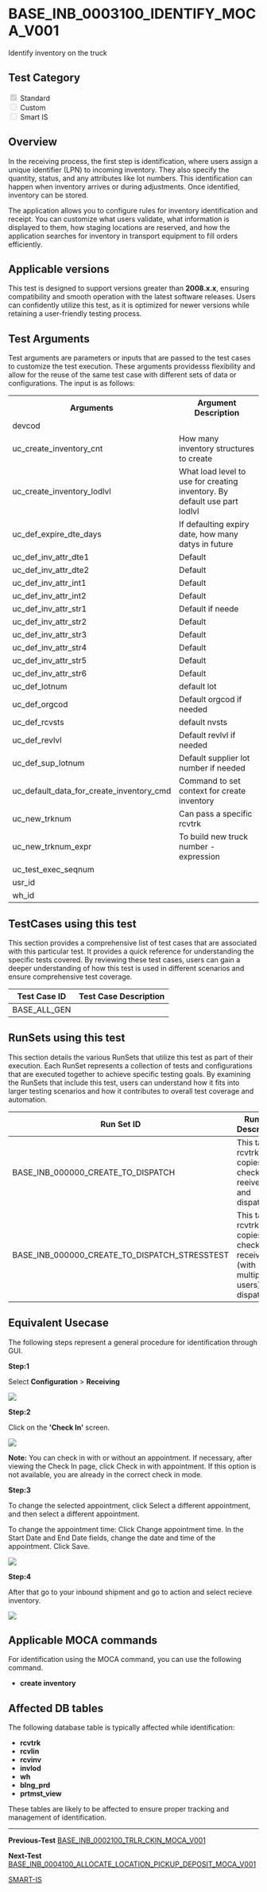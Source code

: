 # **BASE_INB_0003100_IDENTIFY_MOCA_V001**


<!-- SMART_DOC_GEN_TEST_DESCR - Start -->
Identify inventory on the truck
<!-- SMART_DOC_GEN_TEST_DESCR - End -->

## **Test Category**

<input type="checkbox" checked disabled> Standard
<br>
<input type="checkbox" disabled> Custom
<br>
<input type="checkbox" disabled> Smart IS

## **Overview**

In the receiving process, the first step is identification, where users assign a unique identifier (LPN) to incoming inventory. They also specify the quantity, status, and any attributes like lot numbers. This identification can happen when inventory arrives or during adjustments. Once identified, inventory can be stored.

The application allows you to configure rules for inventory identification and receipt. You can customize what users validate, what information is displayed to them, how staging locations are reserved, and how the application searches for inventory in transport equipment to fill orders efficiently.


## **Applicable versions**

This test is designed to support versions greater than **2008.x.x**,
ensuring compatibility and smooth operation with the latest software
releases. Users can confidently utilize this test, as it is optimized
for newer versions while retaining a user-friendly testing process.

## **Test Arguments**

Test arguments are parameters or inputs that are passed to the test
cases to customize the test execution. These arguments providesss
flexibility and allow for the reuse of the same test case with different
sets of data or configurations. The input is as follows:


<!-- SMART_DOC_GEN_TEST_ARG - Start -->
<table>
<tr><th>Arguments</th><th>Argument Description</th></tr>
<tr><td>devcod</td><td></td></tr>
<tr><td>uc_create_inventory_cnt</td><td>How many inventory structures to create</td></tr>
<tr><td>uc_create_inventory_lodlvl</td><td>What load level to use for creating inventory.  By default use part lodlvl</td></tr>
<tr><td>uc_def_expire_dte_days</td><td>If defaulting expiry date, how many datys in future</td></tr>
<tr><td>uc_def_inv_attr_dte1</td><td>Default</td></tr>
<tr><td>uc_def_inv_attr_dte2</td><td>Default</td></tr>
<tr><td>uc_def_inv_attr_int1</td><td>Default</td></tr>
<tr><td>uc_def_inv_attr_int2</td><td>Default</td></tr>
<tr><td>uc_def_inv_attr_str1</td><td>Default if neede</td></tr>
<tr><td>uc_def_inv_attr_str2</td><td>Default</td></tr>
<tr><td>uc_def_inv_attr_str3</td><td>Default</td></tr>
<tr><td>uc_def_inv_attr_str4</td><td>Default</td></tr>
<tr><td>uc_def_inv_attr_str5</td><td>Default</td></tr>
<tr><td>uc_def_inv_attr_str6</td><td>Default</td></tr>
<tr><td>uc_def_lotnum</td><td>default lot</td></tr>
<tr><td>uc_def_orgcod</td><td>Default orgcod if needed</td></tr>
<tr><td>uc_def_rcvsts</td><td>default nvsts</td></tr>
<tr><td>uc_def_revlvl</td><td>Default revlvl if needed</td></tr>
<tr><td>uc_def_sup_lotnum</td><td>Default supplier lot number if needed</td></tr>
<tr><td>uc_default_data_for_create_inventory_cmd</td><td>Command to set context for create inventory</td></tr>
<tr><td>uc_new_trknum</td><td>Can pass a specific rcvtrk</td></tr>
<tr><td>uc_new_trknum_expr</td><td>To build new truck number - expression</td></tr>
<tr><td>uc_test_exec_seqnum</td><td></td></tr>
<tr><td>usr_id</td><td></td></tr>
<tr><td>wh_id</td><td></td></tr>
</table>
<!-- SMART_DOC_GEN_TEST_ARG - End -->

## **TestCases using this test**

This section provides a comprehensive list of test cases that are associated with this particular test. It provides a quick reference for understanding the specific tests covered. By reviewing these test cases, users can gain a deeper understanding of how this test is used in different scenarios and ensure comprehensive test coverage.


<!-- SMART_DOC_GEN_TEST_CASE_USING_THIS - Start -->
| Test Case ID | Test Case Description |
| ------------ | --------------------- |
| BASE_ALL_GEN |  |

<!-- SMART_DOC_GEN_TEST_CASE_USING_THIS - End -->

## **RunSets using this test**

This section details the various RunSets that utilize this test as part of their execution. Each RunSet represents a collection of tests and configurations that are executed together to achieve specific testing goals. By examining the RunSets that include this test, users can understand how it fits into larger testing scenarios and how it contributes to overall test coverage and automation.


<!-- SMART_DOC_GEN_RUN_SET_USING_THIS - Start -->
| Run Set ID | Run Set Description |
| ---------- | ------------------- |
| BASE_INB_000000_CREATE_TO_DISPATCH | This takes rcvtrk data, copies it, checks in, reeives, and dispatches |
| BASE_INB_000000_CREATE_TO_DISPATCH_STRESSTEST | This takes rcvtrk data, copies it, checks in, receives (with multiple users), and dispatches |

<!-- SMART_DOC_GEN_RUN_SET_USING_THIS - End -->

## **Equivalent Usecase**

The following steps represent a general procedure for identification through GUI.

**Step:1**

Select **Configuration** > **Receiving**

![](BASE_INB_0003100_IDENTIFY_MOCA_V001/image1.png)

**Step:2**

Click on the **'Check In'** screen.

![](BASE_INB_0003100_IDENTIFY_MOCA_V001/image2.png)

**Note:** You can check in with or without an appointment. If necessary, after viewing the Check In page, click Check in with appointment. If this option is not available, you are already in the correct check in mode.

**Step:3**

To change the selected appointment, click Select a different appointment, and then select a different appointment.

To change the appointment time:
    Click Change appointment time.
    In the Start Date and End Date fields, change the date and time of the appointment.
    Click Save.

![](BASE_INB_0003100_IDENTIFY_MOCA_V001/image3.png)

**Step:4**

After that go to your inbound shipment and go to action and select recieve inventory.

![](BASE_INB_0003100_IDENTIFY_MOCA_V001/image4.png)


## **Applicable MOCA commands**

For identification using the MOCA command, you can use the following command.

-  **create inventory**


## **Affected DB tables**

The following database table is typically affected while identification:

- **rcvtrk**
- **rcvlin**
- **rcvinv**
- **invlod**
- **wh**
- **blng_prd**
- **prtmst_view**

These tables are likely to be affected to ensure proper tracking and management of identification.

---
 **Previous-Test**
 [BASE_INB_0002100_TRLR_CKIN_MOCA_V001](./tests_docs/BASE_INB_0002100_TRLR_CKIN_MOCA_V001.md)
 
 **Next-Test**
  [BASE_INB_0004100_ALLOCATE_LOCATION_PICKUP_DEPOSIT_MOCA_V001](./tests_docs/BASE_INB_0004100_ALLOCATE_LOCATION_PICKUP_DEPOSIT_MOCA_V001.md)
  
[SMART-IS](https://www.smart-is.pk) 